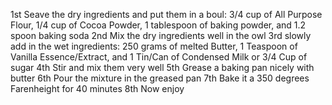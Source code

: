 1st Seave the dry ingredients and put them in a boul: 3/4 cup of All Purpose Flour, 1/4 cup of Cocoa Powder, 1 tablespoon of baking powder, and 1.2 spoon baking soda
2nd Mix the dry ingredients well in the owl
3rd slowly add in the wet ingredients: 250 grams of melted Butter, 1 Teaspoon of Vanilla Essence/Extract, and 1 Tin/Can of Condensed Milk or 3/4 Cup of sugar
4th Stir and mix them very well
5th Grease a baking pan nicely with butter
6th Pour the mixture in the greased pan
7th Bake it a 350 degrees Farenheight for 40 minutes
8th Now enjoy
